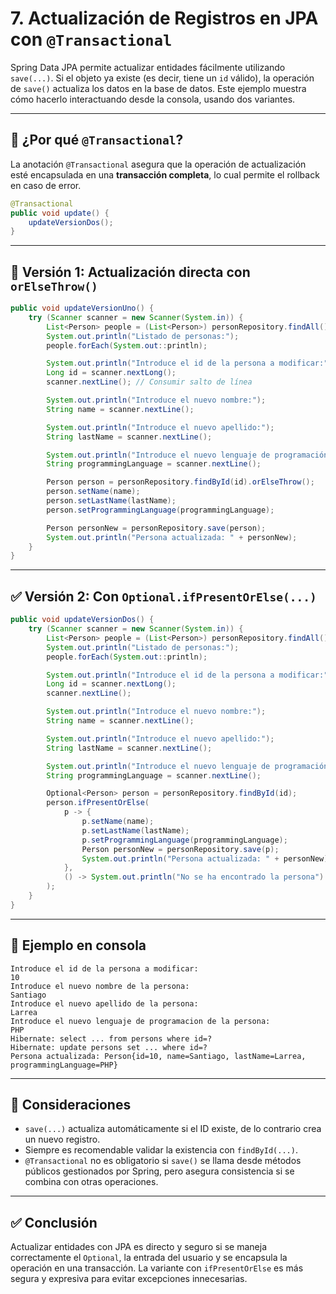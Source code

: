 # 7. Actualización de Registros en JPA con `@Transactional`

Spring Data JPA permite actualizar entidades fácilmente utilizando `save(...)`. Si el objeto ya existe (es decir, tiene un `id` válido), la operación de `save()` actualiza los datos en la base de datos. Este ejemplo muestra cómo hacerlo interactuando desde la consola, usando dos variantes.

---

## 🔄 ¿Por qué `@Transactional`?

La anotación `@Transactional` asegura que la operación de actualización esté encapsulada en una **transacción completa**, lo cual permite el rollback en caso de error.

```java
@Transactional
public void update() {
    updateVersionDos();
}
```

---

## 🧪 Versión 1: Actualización directa con `orElseThrow()`

```java
public void updateVersionUno() {
    try (Scanner scanner = new Scanner(System.in)) {
        List<Person> people = (List<Person>) personRepository.findAll();
        System.out.println("Listado de personas:");
        people.forEach(System.out::println);

        System.out.println("Introduce el id de la persona a modificar:");
        Long id = scanner.nextLong();
        scanner.nextLine(); // Consumir salto de línea

        System.out.println("Introduce el nuevo nombre:");
        String name = scanner.nextLine();

        System.out.println("Introduce el nuevo apellido:");
        String lastName = scanner.nextLine();

        System.out.println("Introduce el nuevo lenguaje de programación:");
        String programmingLanguage = scanner.nextLine();

        Person person = personRepository.findById(id).orElseThrow();
        person.setName(name);
        person.setLastName(lastName);
        person.setProgrammingLanguage(programmingLanguage);

        Person personNew = personRepository.save(person);
        System.out.println("Persona actualizada: " + personNew);
    }
}
```

---

## ✅ Versión 2: Con `Optional.ifPresentOrElse(...)`

```java
public void updateVersionDos() {
    try (Scanner scanner = new Scanner(System.in)) {
        List<Person> people = (List<Person>) personRepository.findAll();
        System.out.println("Listado de personas:");
        people.forEach(System.out::println);

        System.out.println("Introduce el id de la persona a modificar:");
        Long id = scanner.nextLong();
        scanner.nextLine();

        System.out.println("Introduce el nuevo nombre:");
        String name = scanner.nextLine();

        System.out.println("Introduce el nuevo apellido:");
        String lastName = scanner.nextLine();

        System.out.println("Introduce el nuevo lenguaje de programación:");
        String programmingLanguage = scanner.nextLine();

        Optional<Person> person = personRepository.findById(id);
        person.ifPresentOrElse(
            p -> {
                p.setName(name);
                p.setLastName(lastName);
                p.setProgrammingLanguage(programmingLanguage);
                Person personNew = personRepository.save(p);
                System.out.println("Persona actualizada: " + personNew);
            },
            () -> System.out.println("No se ha encontrado la persona")
        );
    }
}
```

---

## 🧾 Ejemplo en consola

```
Introduce el id de la persona a modificar: 
10
Introduce el nuevo nombre de la persona: 
Santiago
Introduce el nuevo apellido de la persona: 
Larrea
Introduce el nuevo lenguaje de programacion de la persona: 
PHP
Hibernate: select ... from persons where id=?
Hibernate: update persons set ... where id=?
Persona actualizada: Person{id=10, name=Santiago, lastName=Larrea, programmingLanguage=PHP}
```

---

## 🧠 Consideraciones

* `save(...)` actualiza automáticamente si el ID existe, de lo contrario crea un nuevo registro.
* Siempre es recomendable validar la existencia con `findById(...)`.
* `@Transactional` no es obligatorio si `save()` se llama desde métodos públicos gestionados por Spring, pero asegura consistencia si se combina con otras operaciones.

---

## ✅ Conclusión

Actualizar entidades con JPA es directo y seguro si se maneja correctamente el `Optional`, la entrada del usuario y se encapsula la operación en una transacción. La variante con `ifPresentOrElse` es más segura y expresiva para evitar excepciones innecesarias.
